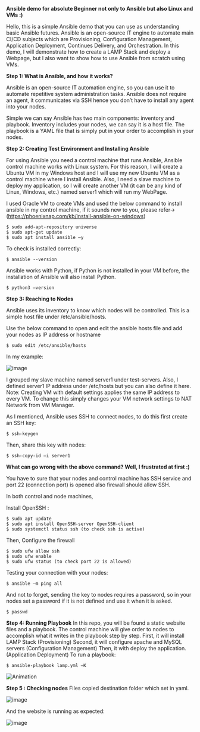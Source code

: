 **Ansible demo for absolute Beginner not only to Ansible but also Linux and VMs :)**

Hello, this is a simple Ansible demo that you can use as understanding basic Ansible futures. Ansible is an open-source IT engine to automate main CI/CD subjects which are Provisioning, Configuration Management, Application Deployment, Continues Delivery, and Orchestration.
In this demo, I will demonstrate how to create a LAMP Stack and deploy a Webpage, but I also want to show how to use Ansible from scratch using VMs.

**Step 1: What is Ansible, and how it works?**

Ansible is an open-source IT automation engine, so you can use it to automate repetitive system administration tasks. Ansible does not require an agent, it communicates via SSH hence you don’t have to install any agent into your nodes.

Simple we can say Ansible has two main components: inventory and playbook. Inventory includes your nodes, we can say it is a host file. The playbook is a YAML file that is simply put in your order to accomplish in your nodes.

**Step 2: Creating Test Environment and Installing Ansible**

For using Ansible you need a control machine that runs Ansible, Ansible control machine works with Linux system. For this reason, I will create a Ubuntu VM in my Windows host and I will use my new Ubuntu VM as a control machine where I install Ansible. Also, I need a slave machine to deploy my application, so I will create another VM (it can be any kind of Linux, Windows, etc.) named server1 which will run my WebPage.

I used Oracle VM to create VMs and used the below command to install ansible in my control machine, if it sounds new to you, please refer-> (https://phoenixnap.com/kb/install-ansible-on-windows)

```
$ sudo add-apt-repository universe
$ sudo apt-get update
$ sudo apt install ansible –y
```

To check is installed correctly:
```
$ ansible --version
```

Ansible works with Python, if Python is not installed in your VM before, the installation of Ansible will also install Python.

```
$ python3 –version
```

**Step 3: Reaching to Nodes**

Ansible uses its inventory to know which nodes will be controlled. This is a simple host file under 
/etc/ansible/hosts.

Use the below command to open and edit the ansible hosts file and add your nodes as IP address or hostname

```
$ sudo edit /etc/ansible/hosts
```

In my example:

 ![image](https://user-images.githubusercontent.com/75986477/140415847-3614aa6c-bc37-4391-93b3-fadb5085ad9e.png)

I grouped my slave machine named server1 under test-servers. Also, I defined server1 IP address under /etc/hosts but you can also define it here.
Note: Creating VM with default settings applies the same IP address to every VM. To change this simply changes your VM network settings to NAT Network from VM Manager.
 
As I mentioned, Ansible uses SSH to connect nodes, to do this first create an SSH key:
```
$ ssh-keygen
```
Then, share this key with nodes:
```
$ ssh-copy-id –i server1
```

**What can go wrong with the above command? Well, I frustrated at first :)**

You have to sure that your nodes and control machine has SSH service and port 22 (connection port) is opened also firewall should allow SSH.

In both control and node machines,

Install OpenSSH :
```
$ sudo apt update
$ sudo apt install OpenSSH-server OpenSSH-client
$ sudo systemctl status ssh (to check ssh is active)
```
Then, Configure the firewall
```
$ sudo ufw allow ssh
$ sudo ufw enable
$ sudo ufw status (to check port 22 is allowed)
```

Testing your connection with your nodes:
```
$ ansible –m ping all
```
 

And not to forget, sending the key to nodes requires a password, so in your nodes set a password if it is not defined and use it when it is asked.
```
$ passwd
```

**Step 4: Running Playbook** 
In this repo, you will be found a static website files and a playbook. The control machine will give order to nodes to accomplish what it writes in the playbook step by step.
First, it will install LAMP Stack (Provisioning)
Second, it will configure apache and MySQL servers (Configuration Management)
Then, it with deploy the application. (Application Deployment)
To run a playbook:
```
$ ansible-playbook lamp.yml –K
```
![Animation](https://user-images.githubusercontent.com/75986477/140416071-183f80fa-994e-4619-a47c-b9c79532b08b.gif)

**Step 5 : Checking nodes** 
Files copied destination folder which set in yaml.

 ![image](https://user-images.githubusercontent.com/75986477/140416020-caa7285e-9957-486b-be80-a6835e70f708.png)

And the website is running as expected:

 ![image](https://user-images.githubusercontent.com/75986477/140416032-c06cfb7b-ae2d-4758-baee-a37dfa3a367c.png)



